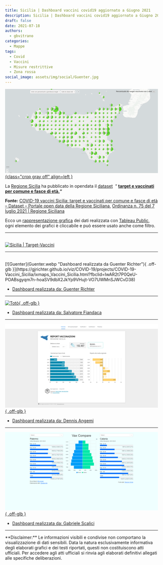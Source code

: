 ```yaml
---
title: Sicilia | Dashboard vaccini covid19 aggiornato a Giugno 2021
description: Sicilia | Dashboard vaccini covid19 aggiornato a Giugno 2021
draft: false
date: 2021-07-18
authors:
  - gbvitrano
categories:
  - Mappe
tags:
  - Covid
  - Vaccini
  - Misure restrittive
  - Zona rossa
social_image: assets/img/social/Guenter.jpg
---
```

<style>
.md-typeset code { background-color: #fff0;}  
.md-typeset pre>code { background-color: #fff0;}  
</style>
[![Dashboard vaccini](Guenter.webp "Sicilia | Dashboard vaccini covid19 aggiornato a Giugno 2021" ){class="crop gray off" align=left }](index.md)

La [Regione Sicilia](https://www.regione.sicilia.it/) ha pubblicato in opendata il [dataset](https://dati.regione.sicilia.it/dataset/covid-19-vaccini-sicilia-target-e-vaccinati-per-comune-e-fasce-di-eta)  “ **[target e vaccinati per comune e fasce di età.](https://dati.regione.sicilia.it/dataset/covid-19-vaccini-sicilia-target-e-vaccinati-per-comune-e-fasce-di-eta)“**

**Fonte:** [COVID-19 vaccini Sicilia: target e vaccinati per comune e fasce di età – Dataset – Portale open data della Regione Siciliana](https://dati.regione.sicilia.it/dataset/covid-19-vaccini-sicilia-target-e-vaccinati-per-comune-e-fasce-di-eta), [Ordinanza n. 75 del 7 luglio 2021 | Regione Siciliana](https://www.regione.sicilia.it/istituzioni/servizi-informativi/decreti-e-direttive/ordinanza-n-75-7-luglio-2021) <!-- more -->

Ecco un [rappresentazione grafica](https://public.tableau.com/views/SiciliaVaccinicovid19/SiciliaTarget-Vaccini?:language=it-IT&publish=yes&:display_count=n&:origin=viz_share_link) dei dati realizzata con [Tableau Public](https://public.tableau.com/),  ogni elemento dei grafici è cliccabile e può essere usato anche come filtro.
<hr>
<br>
<div class='tableauPlaceholder' id='viz1695838901321' style='position: relative'><noscript><a href='#'><img alt='Sicilia | Target-Vaccini ' src='https:&#47;&#47;public.tableau.com&#47;static&#47;images&#47;Si&#47;SiciliaVaccinicovid19&#47;SiciliaTarget-Vaccini&#47;1_rss.png' style='border: none' /></a></noscript><object class='tableauViz'  style='display:none;'><param name='host_url' value='https%3A%2F%2Fpublic.tableau.com%2F' /> <param name='embed_code_version' value='3' /> <param name='site_root' value='' /><param name='name' value='SiciliaVaccinicovid19&#47;SiciliaTarget-Vaccini' /><param name='tabs' value='no' /><param name='toolbar' value='yes' /><param name='static_image' value='https:&#47;&#47;public.tableau.com&#47;static&#47;images&#47;Si&#47;SiciliaVaccinicovid19&#47;SiciliaTarget-Vaccini&#47;1.png' /> <param name='animate_transition' value='yes' /><param name='display_static_image' value='yes' /><param name='display_spinner' value='yes' /><param name='display_overlay' value='yes' /><param name='display_count' value='yes' /><param name='language' value='it-IT' /></object></div>                <script type='text/javascript'>                    var divElement = document.getElementById('viz1695838901321');                    var vizElement = divElement.getElementsByTagName('object')[0];                    vizElement.style.width='950px';vizElement.style.height='1827px';                    var scriptElement = document.createElement('script');                    scriptElement.src = 'https://public.tableau.com/javascripts/api/viz_v1.js';                    vizElement.parentNode.insertBefore(scriptElement, vizElement);                </script>
<hr>
<br>
[![Guenter](Guenter.webp "Dashboard realizzata da Guenter Richter"){ .off-glb }](https://gjrichter.github.io/viz/COVID-19/projects/COVID-19-Vaccini_Sicilia/ixmaps_Vaccini_Sicilia.html?fbclid=IwAR2t7P0QeU-POABsgyqm7n-hoaSV9dbX2JkYp9VHujt-VO7UWMnSJWCvD38)

* [Dashboard realizzata da: Guenter Richter](https://gjrichter.github.io/viz/COVID-19/projects/COVID-19-Vaccini_Sicilia/ixmaps_Vaccini_Sicilia.html?fbclid=IwAR2t7P0QeU-POABsgyqm7n-hoaSV9dbX2JkYp9VHujt-VO7UWMnSJWCvD38)

<hr>

[![Totò](Totò.webp "Dashboard realizzata da Salvatore Fiandaca"){ .off-glb }](https://pigrecoinfinito.com/2021/07/15/dati-sulla-vaccinazione-in-sicilia/)

* [Dashboard realizzata da: Salvatore Fiandaca](https://pigrecoinfinito.com/2021/07/15/dati-sulla-vaccinazione-in-sicilia/)

<hr>

[![Dennis](Dennis.webp "Dashboard realizzata da Dennis Angemi"){ .off-glb }](https://datastudio.google.com/u/0/reporting/4b172c3d-1dd6-4844-9aaf-c0ba774ad099/page/qI9UC?s=lsvUNotAUkQ)

* [Dashboard realizzata da: Dennis Angemi](https://datastudio.google.com/u/0/reporting/4b172c3d-1dd6-4844-9aaf-c0ba774ad099/page/qI9UC?s=lsvUNotAUkQ)

<hr>

[![Gabriele](gabacode.webp "Dashboard realizzata da Gabriele Scalici"){ .off-glb }](https://vaxcompare.vercel.app/?fbclid=IwAR0kWaMKIVbwtBpua1e3MnC1R5Qy3TCgessnJevHwsmifXD1sB_3kzSUJRU)

* [Dashboard realizzata da: Gabriele Scalici](https://vaxcompare.vercel.app/?fbclid=IwAR0kWaMKIVbwtBpua1e3MnC1R5Qy3TCgessnJevHwsmifXD1sB_3kzSUJRU)

<hr>
**Disclaimer:** Le informazioni visibili e condivise non comportano la visualizzazione di dati sensibili. Data la natura esclusivamente informativa degli elaborati grafici e dei testi riportati, questi non costituiscono atti ufficiali. Per accedere agli atti ufficiali si rinvia agli elaborati definitivi allegati alle specifiche deliberazioni.